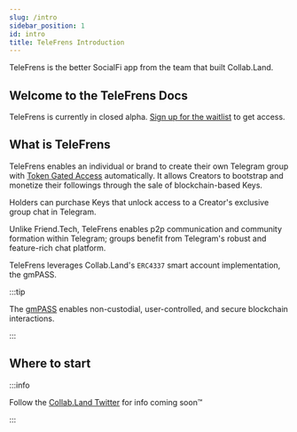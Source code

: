```yaml
---
slug: /intro
sidebar_position: 1
id: intro
title: TeleFrens Introduction
---
```


TeleFrens is the better SocialFi app from the team that built Collab.Land.

## Welcome to the TeleFrens Docs

TeleFrens is currently in closed alpha. [Sign up for the waitlist](https://telefrens.deform.cc/waitlist) to get access.

## What is TeleFrens

TeleFrens enables an individual or brand to create their own Telegram group with [Token Gated Access](/help-docs/key-features/token-gate-communities) automatically. It allows Creators to bootstrap and monetize their followings through the sale of blockchain-based Keys.

Holders can purchase Keys that unlock access to a Creator's exclusive group chat in Telegram.

Unlike Friend.Tech, TeleFrens enables p2p communication and community formation within Telegram; groups benefit from Telegram's robust and feature-rich chat platform.

TeleFrens leverages Collab.Land's `ERC4337` smart account implementation, the gmPASS.

:::tip

The [gmPASS](/help-docs/key-features/gm-pass) enables non-custodial, user-controlled, and secure blockchain interactions.

:::

## Where to start

:::info

Follow the [Collab.Land Twitter](https://twitter.com/Collab_Land_) for info coming soon™

:::

<!-- 
### I'm a Creator

Start Here:

### I'm a Holder

Start Here: 
-->
